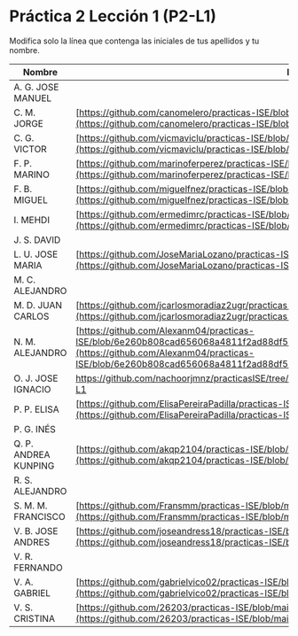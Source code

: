# Práctica 2 Lección 1 (P2-L1)

Modifica solo la línea que contenga las iniciales de tus apellidos y tu nombre.

| Nombre       | Enlace                                                                   |
| --------------- | ---------------------------------------------------------- |
| A. G. JOSE MANUEL | <!--enlace-->                                                           |
| C. M. JORGE | [https://github.com/canomelero/practicas-ISE/blob/main/P2-L1-resultados.md](https://github.com/canomelero/practicas-ISE/blob/main/P2-L1-resultados.md)                                                           |
| C. G. VICTOR | [https://github.com/vicmaviclu/practicas-ISE/blob/main/P2-L1-resultados.md](https://github.com/vicmaviclu/practicas-ISE/blob/main/P2-L1-resultados.md) |
| F. P. MARINO | [https://github.com/marinoferperez/practicas-ISE/blob/main/P2-L1-resultados.md](https://github.com/marinoferperez/practicas-ISE/blob/main/P2-L1-resultados.md)       |
| F. B. MIGUEL | [https://github.com/miguelfnez/practicas-ISE/blob/main/P2-L1-resultados.md](https://github.com/miguelfnez/practicas-ISE/blob/main/P2-L1-resultados.md) |
| I. MEHDI | [https://github.com/ermedimrc/practicas-ISE/blob/main/P2-L1-resultados.md](https://github.com/ermedimrc/practicas-ISE/blob/main/P2-L1-resultados.md)    |
| J. S. DAVID | <!--enlace-->                                                           |
| L. U. JOSE MARIA | [https://github.com/JoseMariaLozano/practicas-ISE/blob/main/P2-L1-resultados.md](https://github.com/JoseMariaLozano/practicas-ISE/blob/main/P2-L1-resultados.md)                                                           |
| M. C. ALEJANDRO | <!--enlace-->                                                           |
| M. D. JUAN CARLOS | [https://github.com/jcarlosmoradiaz2ugr/practicas-ISE/blob/main/P2-L1.md](https://github.com/jcarlosmoradiaz2ugr/practicas-ISE/blob/main/P2-L1.md)|
| N. M. ALEJANDRO | [https://github.com/Alexanm04/practicas-ISE/blob/6e260b808cad656068a4811f2ad88df5518d1c9d/P2-L1-resultados.md](https://github.com/Alexanm04/practicas-ISE/blob/6e260b808cad656068a4811f2ad88df5518d1c9d/P2-L1-resultados.md)                                                           || O. C. FRANCESC | [https://github.com/xescoliver/practicas-ISE/blob/main/P2-L1.md](https://github.com/xescoliver/practicas-ISE/blob/main/P2-L1.md)  |
| O. J. JOSE IGNACIO | https://github.com/nachoorjmnz/practicasISE/tree/2032b7cc421f9ccc801a8191f10c8327ad8419db/P2-L1                                                          |
| P. P. ELISA | [https://github.com/ElisaPereiraPadilla/practicas-ISE/blob/main/P2-L1.md](https://github.com/ElisaPereiraPadilla/practicas-ISE/blob/main/P2-L1.md)                                                           |
| P. G. INÉS | <!--enlace-->                                                           |
| Q. P. ANDREA KUNPING | [https://github.com/akqp2104/practicas-ISE/blob/main/P2-L1-resultados.md](https://github.com/akqp2104/practicas-ISE/blob/main/P2-L1-resultados.md)                                                           |
| R. S. ALEJANDRO | <!--enlace-->                                                           |
| S. M. M. FRANCISCO | [https://github.com/Fransmm/practicas-ISE/blob/main/P2-L1-resultados.md](https://github.com/Fransmm/practicas-ISE/blob/main/P2-L1-resultados.md)                                                           |
| V. B. JOSE ANDRES | [https://github.com/joseandress18/practicas-ISE/blob/main/P2-L1-resultados.md](https://github.com/joseandress18/practicas-ISE/blob/main/P2-L1-resultados.md)                                                           |
| V. R. FERNANDO | <!--enlace-->                                                           |
| V. A. GABRIEL | [https://github.com/gabrielvico02/practicas-ISE/blob/main/P2-L1-resultados.md](https://github.com/gabrielvico02/practicas-ISE/blob/main/P2-L1-resultados.md)                                                           |
| V. S. CRISTINA |[https://github.com/26203/practicas-ISE/blob/main/P2-L1-resultados.md](https://github.com/26203/practicas-ISE/blob/main/P2-L1-resultados.md)|![image](https://github.com/user-attachments/assets/25e4220f-500d-4e25-a51c-024d9a45e951)
